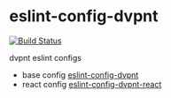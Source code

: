 # eslint-config-dvpnt
[![Build Status](https://api.travis-ci.org/dvpnt/eslint-config-dvpnt.svg)](https://travis-ci.org/dvpnt/eslint-config-dvpnt)

dvpnt eslint configs

+ base config [eslint-config-dvpnt](https://github.com/dvpnt/eslint-config-dvpnt/blob/master/packages/eslint-config-dvpnt)
+ react config [eslint-config-dvpnt-react](https://github.com/dvpnt/eslint-config-dvpnt/blob/master/packages/eslint-config-dvpnt-react)
